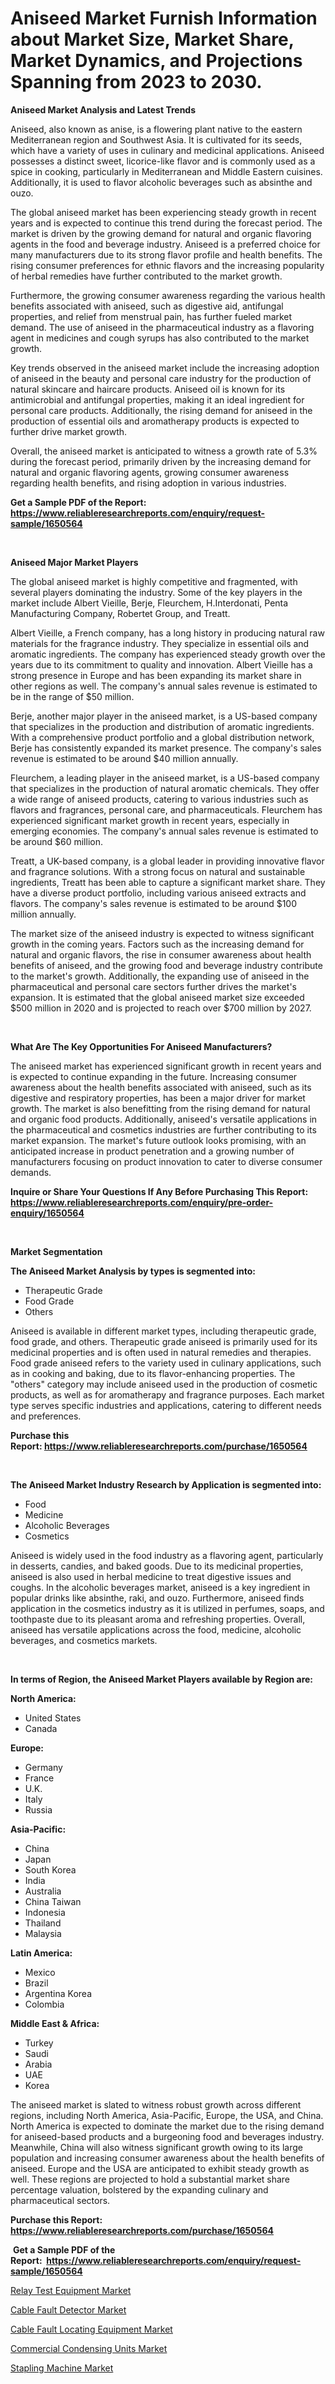 <p><h1>Aniseed Market Furnish Information about Market Size, Market Share, Market Dynamics, and Projections Spanning from 2023 to 2030.</h1></p><p><strong>Aniseed Market Analysis and Latest Trends</strong></p>
<p><p>Aniseed, also known as anise, is a flowering plant native to the eastern Mediterranean region and Southwest Asia. It is cultivated for its seeds, which have a variety of uses in culinary and medicinal applications. Aniseed possesses a distinct sweet, licorice-like flavor and is commonly used as a spice in cooking, particularly in Mediterranean and Middle Eastern cuisines. Additionally, it is used to flavor alcoholic beverages such as absinthe and ouzo.</p><p>The global aniseed market has been experiencing steady growth in recent years and is expected to continue this trend during the forecast period. The market is driven by the growing demand for natural and organic flavoring agents in the food and beverage industry. Aniseed is a preferred choice for many manufacturers due to its strong flavor profile and health benefits. The rising consumer preferences for ethnic flavors and the increasing popularity of herbal remedies have further contributed to the market growth.</p><p>Furthermore, the growing consumer awareness regarding the various health benefits associated with aniseed, such as digestive aid, antifungal properties, and relief from menstrual pain, has further fueled market demand. The use of aniseed in the pharmaceutical industry as a flavoring agent in medicines and cough syrups has also contributed to the market growth.</p><p>Key trends observed in the aniseed market include the increasing adoption of aniseed in the beauty and personal care industry for the production of natural skincare and haircare products. Aniseed oil is known for its antimicrobial and antifungal properties, making it an ideal ingredient for personal care products. Additionally, the rising demand for aniseed in the production of essential oils and aromatherapy products is expected to further drive market growth.</p><p>Overall, the aniseed market is anticipated to witness a growth rate of 5.3% during the forecast period, primarily driven by the increasing demand for natural and organic flavoring agents, growing consumer awareness regarding health benefits, and rising adoption in various industries.</p></p>
<p><strong>Get a Sample PDF of the Report:&nbsp; <a href="https://www.reliableresearchreports.com/enquiry/request-sample/1650564">https://www.reliableresearchreports.com/enquiry/request-sample/1650564</a></strong></p>
<p>&nbsp;</p>
<p><strong>Aniseed Major Market Players</strong></p>
<p><p>The global aniseed market is highly competitive and fragmented, with several players dominating the industry. Some of the key players in the market include Albert Vieille, Berje, Fleurchem, H.Interdonati, Penta Manufacturing Company, Robertet Group, and Treatt. </p><p>Albert Vieille, a French company, has a long history in producing natural raw materials for the fragrance industry. They specialize in essential oils and aromatic ingredients. The company has experienced steady growth over the years due to its commitment to quality and innovation. Albert Vieille has a strong presence in Europe and has been expanding its market share in other regions as well. The company's annual sales revenue is estimated to be in the range of $50 million.</p><p>Berje, another major player in the aniseed market, is a US-based company that specializes in the production and distribution of aromatic ingredients. With a comprehensive product portfolio and a global distribution network, Berje has consistently expanded its market presence. The company's sales revenue is estimated to be around $40 million annually.</p><p>Fleurchem, a leading player in the aniseed market, is a US-based company that specializes in the production of natural aromatic chemicals. They offer a wide range of aniseed products, catering to various industries such as flavors and fragrances, personal care, and pharmaceuticals. Fleurchem has experienced significant market growth in recent years, especially in emerging economies. The company's annual sales revenue is estimated to be around $60 million.</p><p>Treatt, a UK-based company, is a global leader in providing innovative flavor and fragrance solutions. With a strong focus on natural and sustainable ingredients, Treatt has been able to capture a significant market share. They have a diverse product portfolio, including various aniseed extracts and flavors. The company's sales revenue is estimated to be around $100 million annually.</p><p>The market size of the aniseed industry is expected to witness significant growth in the coming years. Factors such as the increasing demand for natural and organic flavors, the rise in consumer awareness about health benefits of aniseed, and the growing food and beverage industry contribute to the market's growth. Additionally, the expanding use of aniseed in the pharmaceutical and personal care sectors further drives the market's expansion. It is estimated that the global aniseed market size exceeded $500 million in 2020 and is projected to reach over $700 million by 2027.</p></p>
<p>&nbsp;</p>
<p><strong>What Are The Key Opportunities For Aniseed Manufacturers?</strong></p>
<p><p>The aniseed market has experienced significant growth in recent years and is expected to continue expanding in the future. Increasing consumer awareness about the health benefits associated with aniseed, such as its digestive and respiratory properties, has been a major driver for market growth. The market is also benefitting from the rising demand for natural and organic food products. Additionally, aniseed's versatile applications in the pharmaceutical and cosmetics industries are further contributing to its market expansion. The market's future outlook looks promising, with an anticipated increase in product penetration and a growing number of manufacturers focusing on product innovation to cater to diverse consumer demands.</p></p>
<p><strong>Inquire or Share Your Questions If Any Before Purchasing This Report: <a href="https://www.reliableresearchreports.com/enquiry/pre-order-enquiry/1650564">https://www.reliableresearchreports.com/enquiry/pre-order-enquiry/1650564</a></strong></p>
<p>&nbsp;</p>
<p><strong>Market Segmentation</strong></p>
<p><strong>The Aniseed Market Analysis by types is segmented into:</strong></p>
<p><ul><li>Therapeutic Grade</li><li>Food Grade</li><li>Others</li></ul></p>
<p><p>Aniseed is available in different market types, including therapeutic grade, food grade, and others. Therapeutic grade aniseed is primarily used for its medicinal properties and is often used in natural remedies and therapies. Food grade aniseed refers to the variety used in culinary applications, such as in cooking and baking, due to its flavor-enhancing properties. The "others" category may include aniseed used in the production of cosmetic products, as well as for aromatherapy and fragrance purposes. Each market type serves specific industries and applications, catering to different needs and preferences.</p></p>
<p><strong>Purchase this Report:&nbsp;<a href="https://www.reliableresearchreports.com/purchase/1650564">https://www.reliableresearchreports.com/purchase/1650564</a></strong></p>
<p>&nbsp;</p>
<p><strong>The Aniseed Market Industry Research by Application is segmented into:</strong></p>
<p><ul><li>Food</li><li>Medicine</li><li>Alcoholic Beverages</li><li>Cosmetics</li></ul></p>
<p><p>Aniseed is widely used in the food industry as a flavoring agent, particularly in desserts, candies, and baked goods. Due to its medicinal properties, aniseed is also used in herbal medicine to treat digestive issues and coughs. In the alcoholic beverages market, aniseed is a key ingredient in popular drinks like absinthe, raki, and ouzo. Furthermore, aniseed finds application in the cosmetics industry as it is utilized in perfumes, soaps, and toothpaste due to its pleasant aroma and refreshing properties. Overall, aniseed has versatile applications across the food, medicine, alcoholic beverages, and cosmetics markets.</p></p>
<p>&nbsp;</p>
<p><strong>In terms of Region, the Aniseed Market Players available by Region are:</strong></p>
<p>
    <p> <strong> North America: </strong>
        <ul>
            <li>United States</li>
            <li>Canada</li>
        </ul>
        </p> 
    <p> <strong> Europe: </strong>
        <ul>
            <li>Germany</li>
            <li>France</li>
            <li>U.K.</li>
            <li>Italy</li>
            <li>Russia</li>
        </ul>
        </p> 
    <p> <strong> Asia-Pacific: </strong>
        <ul>
            <li>China</li>
            <li>Japan</li>
            <li>South Korea</li>
            <li>India</li>
            <li>Australia</li>
            <li>China Taiwan</li>
            <li>Indonesia</li>
            <li>Thailand</li>
            <li>Malaysia</li>
        </ul>
        </p> 
    <p> <strong> Latin America: </strong>
        <ul>
            <li>Mexico</li>
            <li>Brazil</li>
            <li>Argentina Korea</li>
            <li>Colombia</li>
        </ul>
        </p> 
    <p> <strong> Middle East & Africa: </strong>
        <ul>
            <li>Turkey</li>
            <li>Saudi</li>
            <li>Arabia</li>
            <li>UAE</li>
            <li>Korea</li>
        </ul>
    </p>
    </p>
<p><p>The aniseed market is slated to witness robust growth across different regions, including North America, Asia-Pacific, Europe, the USA, and China. North America is expected to dominate the market due to the rising demand for aniseed-based products and a burgeoning food and beverages industry. Meanwhile, China will also witness significant growth owing to its large population and increasing consumer awareness about the health benefits of aniseed. Europe and the USA are anticipated to exhibit steady growth as well. These regions are projected to hold a substantial market share percentage valuation, bolstered by the expanding culinary and pharmaceutical sectors.</p></p>
<p><strong>Purchase this Report: <a href="https://www.reliableresearchreports.com/purchase/1650564">https://www.reliableresearchreports.com/purchase/1650564</a></strong></p>
<p>&nbsp;<strong>Get a Sample PDF of the Report:&nbsp;&nbsp;<a href="https://www.reliableresearchreports.com/enquiry/request-sample/1650564">https://www.reliableresearchreports.com/enquiry/request-sample/1650564</a></strong></p>
<p><strong></strong></p>
<p><p><a href="https://medium.com/@miningmaster/relay-test-equipment-market-analysis-its-cagr-market-segmentation-and-global-industry-overview-cbf9b5d49032">Relay Test Equipment Market</a></p><p><a href="https://medium.com/@carolynfuller1997/cable-fault-detector-market-furnishes-information-on-market-share-market-trends-and-market-growth-a9e6c88130ac">Cable Fault Detector Market</a></p><p><a href="https://medium.com/@digitaldiviner12/cable-fault-locating-equipment-market-size-market-outlook-and-market-forecast-2023-to-2030-fd1b599844f4">Cable Fault Locating Equipment Market</a></p><p><a href="https://medium.com/@blockchainbaron55/decoding-commercial-condensing-units-market-metrics-market-share-trends-and-growth-patterns-6cc05458c55b">Commercial Condensing Units Market</a></p><p><a href="https://medium.com/@altcoinartist/stapling-machine-market-report-reveals-the-latest-trends-and-growth-opportunities-of-this-market-8f346f57bfb5">Stapling Machine Market</a></p></p>